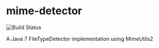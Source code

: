 mime-detector
=============

![Build Status](https://travis-ci.org/ezand/mime-detector.png?branch=master)

A Java 7 FileTypeDetector implementation using MimeUtils2
